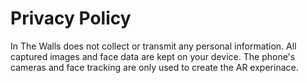 # Privacy Policy

In The Walls does not collect or transmit any personal information. All captured images and face data are kept on your device. The phone's cameras and face tracking are only used to create the AR experinace.
